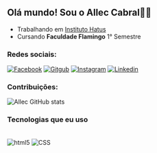 ## Olá mundo! Sou o Allec Cabral🤘🏻

<ul>
<li>Trabalhando em <a href="https://www.linkedin.com/company/institutohatus/mycompany/">Instituto Hatus</a>
<li>Cursando <strong>Faculdade Flamingo</strong> 1° Semestre

</ul>

### Redes sociais:
[![Facebook](https://img.shields.io/badge/Facebook-1877F2?style=for-the-badge&logo=facebook&logoColor=white)](https://www.facebook.com/profile.php?id=100092991457772)
[![Gitgub](https://img.shields.io/badge/GitHub-100000?style=for-the-badge&logo=github&logoColor=white)](https://github.com/allec9)
[![Instagram](https://img.shields.io/badge/Instagram-E4405F?style=for-the-badge&logo=instagram&logoColor=white)](https://www.instagram.com/alleccabrall/)
[![Linkedin](https://img.shields.io/badge/LinkedIn-0077B5?style=for-the-badge&logo=linkedin&logoColor=white)](https://www.linkedin.com/in/allec-cabral-7aa83627b/)


### Contribuições:

![Allec GitHub stats](https://github-readme-stats.vercel.app/api?username=allec9&show_icons=true&theme=dark)

### Tecnologias que eu uso
<div style="display: Inline_block"><br/>
<img align="center" alt="html5" src="https://img.shields.io/badge/HTML5-E34F26?style=for-the-badge&logo=html5&logoColor=white">
<img align="center" alt="CSS" src="https://img.shields.io/badge/CSS3-1572B6?style=for-the-badge&logo=css3&logoColor=white">
</div>
